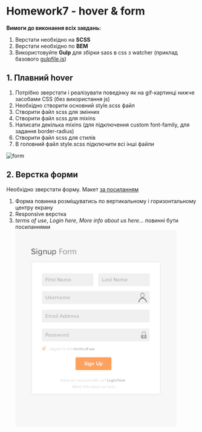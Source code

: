 # Homework7 - hover & form 

**Вимоги до виконання всіх завдань:** 
1. Верстати необхідно на **SCSS**
1. Верстати необхідно по **BEM**
1. Використовуйте **Gulp** для збірки sass в css з watcher (приклад базового [gulpfile.js](./src/gulpfile.js))

## 1. Плавний hover
1. Потрібно зверстати і реалізувати поведінку як на gif-картинці нижче засобами CSS (без використання js)
1. Необхідно створити основний style.scss файл
1. Створити файл scss для змінних
1. Створити файл scss для mixins
1. Написати декілька mixins (для підключення custom font-family, для задання border-radius)
1. Створити файл scss для стилів
1. В головний файл style.scss підключити всі інші файли

![form](./src/hover-game.gif)

## 2. Верстка форми
Необхідно зверстати форму. Макет [за посиланням](./src/form-signup.psd)
1. Форма повинна розміщуватись по вертикальному і горизонтальному центру екрану
1. Responsive верстка
1. *terms of use*, *Login here*, *More info about us here...* повинні бути посиланнями
![form](./src/form-signup.jpg)

